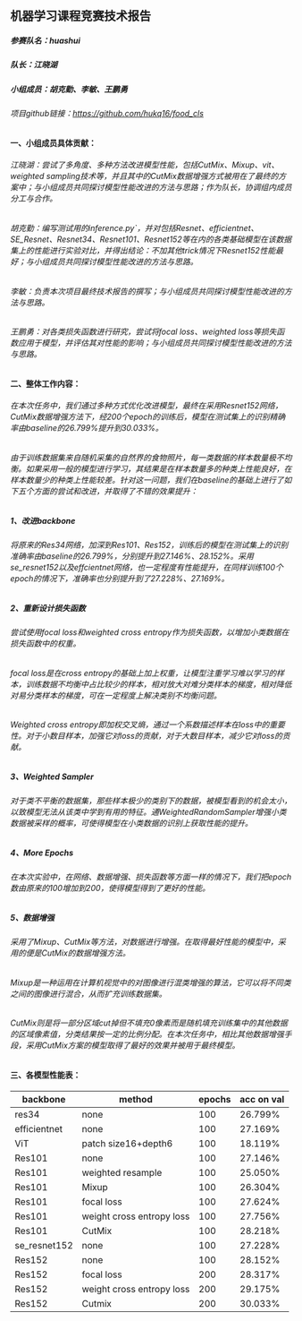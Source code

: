 ## 机器学习课程竞赛技术报告

##### 参赛队名：huashui
##### 队长：江晓湖
##### 小组成员：胡克勤、李敏、王鹏勇
###### 项目github链接：https://github.com/hukq16/food_cls
#### 一、小组成员具体贡献：

###### 江晓湖：尝试了多角度、多种方法改进模型性能，包括CutMix、Mixup、vit、weighted sampling技术等，并且其中的CutMix数据增强方式被用在了最终的方案中；与小组成员共同探讨模型性能改进的方法与思路；作为队长，协调组内成员分工与合作。

###### 胡克勤：编写测试用的inference.py`，并对包括Resnet、efficientnet、SE_Resnet、Resnet34、Resnet101、Resnet152等在内的各类基础模型在该数据集上的性能进行实验对比，并得出结论：不加其他trick情况下Resnet152性能最好；与小组成员共同探讨模型性能改进的方法与思路。

###### 李敏：负责本次项目最终技术报告的撰写；与小组成员共同探讨模型性能改进的方法与思路。

###### 王鹏勇：对各类损失函数进行研究，尝试将focal loss、weighted loss等损失函数应用于模型，并评估其对性能的影响；与小组成员共同探讨模型性能改进的方法与思路。

#### 二、整体工作内容：

###### 在本次任务中，我们通过多种方式优化改进模型，最终在采用Resnet152网络，CutMix数据增强方法下，经200个epoch的训练后，模型在测试集上的识别精确率由baseline的26.799%提升到30.033%。

###### 由于训练数据集来自随机采集的自然界的食物照片，每一类数据的样本数量极不均衡。如果采用一般的模型进行学习，其结果是在样本数量多的种类上性能良好，在样本数量少的种类上性能较差。针对这一问题，我们在baseline的基础上进行了如下五个方面的尝试和改进，并取得了不错的效果提升：

##### 1、改进backbone

###### 将原来的Res34网络，加深到Res101、Res152，训练后的模型在测试集上的识别准确率由baseline的26.799%，分别提升到27.146%、28.152%。采用se_resnet152以及effcientnet网络，也一定程度有性能提升，在同样训练100个epoch的情况下，准确率也分别提升到了27.228%、27.169%。

##### 2、重新设计损失函数

###### 尝试使用focal loss和weighted cross entropy作为损失函数，以增加小类数据在损失函数中的权重。

###### focal loss是在cross entropy的基础上加上权重，让模型注重学习难以学习的样本，训练数据不均衡中占比较少的样本，相对放大对难分类样本的梯度，相对降低对易分类样本的梯度，可在一定程度上解决类别不均衡问题。

###### Weighted cross entropy即加权交叉熵，通过一个系数描述样本在loss中的重要性。对于小数目样本，加强它对loss的贡献，对于大数目样本，减少它对loss的贡献。

##### 3、Weighted Sampler

###### 对于类不平衡的数据集，那些样本极少的类别下的数据，被模型看到的机会太小，以致模型无法从该类中学到有用的特征。通WeightedRandomSampler增强小类数据被采样的概率，可使得模型在小类数据的识别上获取性能的提升。

##### 4、More Epochs

###### 在本次实验中，在网络、数据增强、损失函数等方面一样的情况下，我们把epoch数由原来的100增加到200，使得模型得到了更好的性能。

##### 5、数据增强

###### 采用了Mixup、CutMix等方法，对数据进行增强。在取得最好性能的模型中，采用的便是CutMix的数据增强方法。

###### Mixup是一种运用在计算机视觉中的对图像进行混类增强的算法，它可以将不同类之间的图像进行混合，从而扩充训练数据集。

###### CutMix则是将一部分区域cut掉但不填充0像素而是随机填充训练集中的其他数据的区域像素值，分类结果按一定的比例分配。在本次任务中，相比其他数据增强手段，采用CutMix方案的模型取得了最好的效果并被用于最终模型。

#### 三、各模型性能表：

| backbone     |  method                   |   epochs   | acc on val |
| -------------| --------------------------|------------|------------|
| res34        | none                      | 100        | 26.799%    |
| efficientnet | none                      | 100        | 27.169%    |
| ViT          | patch size16+depth6       | 100        | 18.119%    |
| Res101       | none                      | 100        | 27.146%    |
| Res101       | weighted resample         | 100        | 25.050%    |
| Res101       | Mixup                     | 100        | 26.304%    |
| Res101       | focal loss                | 100        | 27.624%    |
| Res101       | weight cross entropy loss | 100        | 27.756%    |
| Res101       | CutMix                    | 100        | 28.218%    |
| se_resnet152 | none                      | 100        | 27.228%    |
| Res152       | none                      | 100        | 28.152%    |
| Res152       | focal loss                | 200        | 28.317%    |
| Res152       | weight cross entropy loss | 200        | 29.175%    |
| Res152       | Cutmix                    | 200        | 30.033%    |






